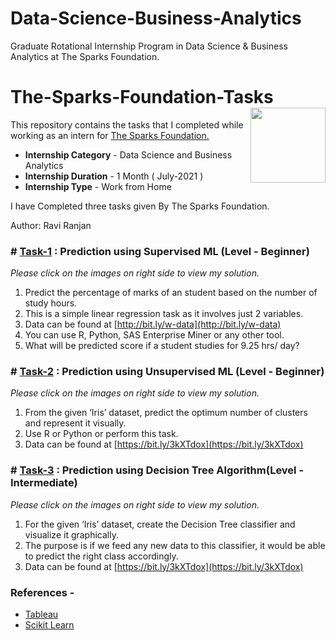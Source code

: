 # Data-Science-Business-Analytics
Graduate Rotational Internship Program in Data Science &amp; Business Analytics at The Sparks Foundation.

# The-Sparks-Foundation-Tasks<img align = right height = 120 width = 120 src = https://www.thesparksfoundationsingapore.org/images/logo_small.png>


This repository contains the tasks that I completed while working as an intern for [The Sparks Foundation.](https://www.thesparksfoundationsingapore.org/)
- **Internship Category** - Data Science and Business Analytics
- **Internship Duration** - 1 Month ( July-2021 )
- **Internship Type** - Work from Home

I have Completed three tasks given By The Sparks Foundation.

Author: Ravi Ranjan

### # [Task-1](https://github.com/astro-ravi/Data-Science-Business-Analytics/blob/f1087966d1e5997bc47364e2e7c2e25ef94480b6/Task%201/Prediction_using_Supervised_ML.ipynb) : Prediction using Supervised ML (Level - Beginner)
_Please click on the images on right side to view my solution._

1. Predict the percentage of marks of an student based on the number of study hours.
1. This is a simple linear regression task as it involves just 2 variables.
1. Data can be found at [http://bit.ly/w-data](http://bit.ly/w-data)
1. You can use R, Python, SAS Enterprise Miner or any other tool.
1. What will be predicted score if a student studies for 9.25 hrs/ day?

### # [Task-2](https://github.com/astro-ravi/Data-Science-Business-Analytics/blob/068694ae38a7c578e4dae6bb66f459970dff4bd2/Task%202/Prediction_using_Unsupervised_ML.ipynb) : Prediction using Unsupervised ML (Level - Beginner)
_Please click on the images on right side to view my solution._

1. From the given ‘Iris’ dataset, predict the optimum number of clusters and represent it visually.
1. Use R or Python or perform this task.
1. Data can be found at [https://bit.ly/3kXTdox](https://bit.ly/3kXTdox)


### # [Task-3](https://github.com/astro-ravi/Data-Science-Business-Analytics/blob/068694ae38a7c578e4dae6bb66f459970dff4bd2/Task%203/Prediction_using_Decision_Tree_Algorithm.ipynb) : Prediction using Decision Tree Algorithm(Level - Intermediate)
_Please click on the images on right side to view my solution._

1. For the given ‘Iris’ dataset, create the Decision Tree classifier and visualize it graphically.
1. The purpose is if we feed any new data to this classifier, it would be able to predict the right class accordingly.
1. Data can be found at [https://bit.ly/3kXTdox](https://bit.ly/3kXTdox)

 ### References -
 - [Tableau](https://help.tableau.com/v2018.3/offline/en-us/tableau_desktop.pdf) 
 - [Scikit Learn](https://scikit-learn.org/stable/)
